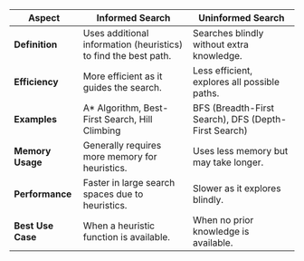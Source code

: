 | Aspect            | Informed Search                                   | Uninformed Search                              |
|------------------|------------------------------------------------|----------------------------------------------|
| **Definition**   | Uses additional information (heuristics) to find the best path. | Searches blindly without extra knowledge. |
| **Efficiency**   | More efficient as it guides the search.         | Less efficient, explores all possible paths. |
| **Examples**     | A* Algorithm, Best-First Search, Hill Climbing  | BFS (Breadth-First Search), DFS (Depth-First Search) |
| **Memory Usage** | Generally requires more memory for heuristics.  | Uses less memory but may take longer. |
| **Performance**  | Faster in large search spaces due to heuristics. | Slower as it explores blindly. |
| **Best Use Case** | When a heuristic function is available. | When no prior knowledge is available. |
